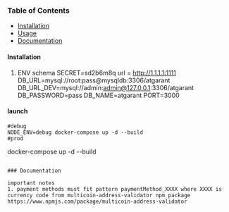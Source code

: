 ### Table of Contents

- [Installation](#installation)
- [Usage](#usage)
- [Documentation](#documentation)
#### Installation

 1. ENV schema
    SECRET=sd2b6m8q
    url = http://1.1.1.1:1111
    DB_URL=mysql://root:pass@mysqldb:3306/atgarant
    DB_URL_DEV=mysql://admin:admin@127.0.0.1:3306/atgarant
    DB_PASSWORD=pass
    DB_NAME=atgarant
    PORT=3000

#### launch

    #debug
    NODE_ENV=debug docker-compose up -d --build
    #prod 
docker-compose up -d --build



```

### Documentation

important notes
1. payment methods must fit pattern paymentMethod_XXXX where XXXX is currency code from multicoin-address-validator npm package https://www.npmjs.com/package/multicoin-address-validator
